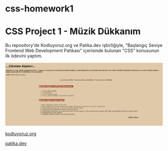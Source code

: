 # css-homework1

# CSS Project 1 - Müzik Dükkanım

Bu repository'de Kodluyoruz.org ve Patika.dev işbirliğiyle, "Başlangıç Seviye Frontend Web Development Patikası" içerisinde bulunan "CSS" konusunun ilk ödevini yaptım.

![alt text](https://github.com/Axlope/html-homework3/blob/main/homework3.png)

<p><a href="https://kodluyoruz.org/">kodluyoruz.org</a><p>
<p><a href="https://www.patika.dev/">patika.dev</a><p>
